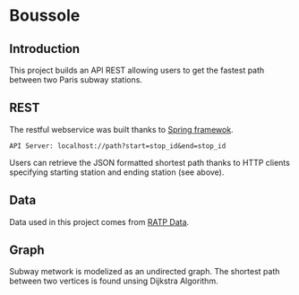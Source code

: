 # Boussole

## Introduction

This project builds an API REST allowing users to get the fastest path between two Paris subway stations.

## REST

The restful webservice was built thanks to [Spring framewok](https://spring.io/guides/gs/rest-service/).

````
API Server: localhost://path?start=stop_id&end=stop_id
````

Users can retrieve the JSON formatted shortest path thanks to HTTP clients specifying starting station and ending station (see above).

## Data

Data used in this project comes from [RATP Data](http://dataratp.download.opendatasoft.com/).

## Graph

Subway metwork is modelized as an undirected graph. The shortest path between two vertices is found unsing Dijkstra Algorithm.
